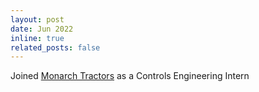 ```yaml
---
layout: post
date: Jun 2022
inline: true
related_posts: false
---
```


Joined [Monarch Tractors](https://www.monarchtractor.com/) as a Controls Engineering Intern
